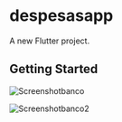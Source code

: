 # despesasapp

A new Flutter project.

## Getting Started

![Screenshotbanco](https://github.com/FilipeG12/Banco-UI/assets/115597412/d2024e7f-6c52-4200-a79b-22a7478aed9a)

![Screenshotbanco2](https://github.com/FilipeG12/Banco-UI/assets/115597412/6d83277e-5105-4940-a52e-1b1ca73b3673)
